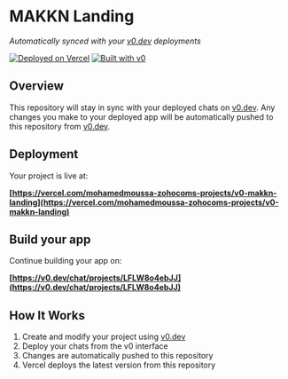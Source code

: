 # MAKKN Landing

*Automatically synced with your [v0.dev](https://v0.dev) deployments*

[![Deployed on Vercel](https://img.shields.io/badge/Deployed%20on-Vercel-black?style=for-the-badge&logo=vercel)](https://vercel.com/mohamedmoussa-zohocoms-projects/v0-makkn-landing)
[![Built with v0](https://img.shields.io/badge/Built%20with-v0.dev-black?style=for-the-badge)](https://v0.dev/chat/projects/LFLW8o4ebJJ)

## Overview

This repository will stay in sync with your deployed chats on [v0.dev](https://v0.dev).
Any changes you make to your deployed app will be automatically pushed to this repository from [v0.dev](https://v0.dev).

## Deployment

Your project is live at:

**[https://vercel.com/mohamedmoussa-zohocoms-projects/v0-makkn-landing](https://vercel.com/mohamedmoussa-zohocoms-projects/v0-makkn-landing)**

## Build your app

Continue building your app on:

**[https://v0.dev/chat/projects/LFLW8o4ebJJ](https://v0.dev/chat/projects/LFLW8o4ebJJ)**

## How It Works

1. Create and modify your project using [v0.dev](https://v0.dev)
2. Deploy your chats from the v0 interface
3. Changes are automatically pushed to this repository
4. Vercel deploys the latest version from this repository
